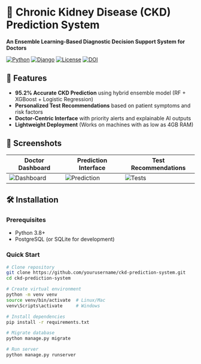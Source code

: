 # 🏥 Chronic Kidney Disease (CKD) Prediction System

**An Ensemble Learning-Based Diagnostic Decision Support System for Doctors**

[![Python](https://img.shields.io/badge/Python-3.8%2B-blue)](https://www.python.org/)
[![Django](https://img.shields.io/badge/Django-4.2-brightgreen)](https://www.djangoproject.com/)
[![License](https://img.shields.io/badge/License-MIT-orange)](LICENSE)
[![DOI](https://zenodo.org/badge/DOI/10.5281/zenodo.XXXXXX.svg)](https://doi.org/10.5281/zenodo.XXXXXX)

## 🌟 Features

- **95.2% Accurate CKD Prediction** using hybrid ensemble model (RF + XGBoost + Logistic Regression)
- **Personalized Test Recommendations** based on patient symptoms and risk factors
- **Doctor-Centric Interface** with priority alerts and explainable AI outputs
- **Lightweight Deployment** (Works on machines with as low as 4GB RAM)

## 📸 Screenshots

| Doctor Dashboard | Prediction Interface | Test Recommendations |
|------------------|----------------------|-----------------------|
| ![Dashboard](screenshots/dashboard.png) | ![Prediction](screenshots/prediction.png) | ![Tests](screenshots/tests.png) |

## 🛠️ Installation

### Prerequisites
- Python 3.8+
- PostgreSQL (or SQLite for development)

### Quick Start
```bash
# Clone repository
git clone https://github.com/yourusername/ckd-prediction-system.git
cd ckd-prediction-system

# Create virtual environment
python -m venv venv
source venv/bin/activate  # Linux/Mac
venv\Scripts\activate     # Windows

# Install dependencies
pip install -r requirements.txt

# Migrate database
python manage.py migrate

# Run server
python manage.py runserver
